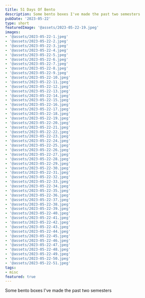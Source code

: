 ```yaml
---
title: 51 Days Of Bento
description: Some bento boxes I've made the past two semesters
pubDate: '2023-05-22'
type: short
featuredImage: '@assets/2023-05-22-19.jpeg'
images:
- '@assets/2023-05-22-1.jpeg'
- '@assets/2023-05-22-2.jpeg'
- '@assets/2023-05-22-3.jpeg'
- '@assets/2023-05-22-4.jpeg'
- '@assets/2023-05-22-5.jpeg'
- '@assets/2023-05-22-6.jpeg'
- '@assets/2023-05-22-7.jpeg'
- '@assets/2023-05-22-8.jpeg'
- '@assets/2023-05-22-9.jpeg'
- '@assets/2023-05-22-10.jpeg'
- '@assets/2023-05-22-11.jpeg'
- '@assets/2023-05-22-12.jpeg'
- '@assets/2023-05-22-13.jpeg'
- '@assets/2023-05-22-14.jpeg'
- '@assets/2023-05-22-15.jpeg'
- '@assets/2023-05-22-16.jpeg'
- '@assets/2023-05-22-17.jpeg'
- '@assets/2023-05-22-18.jpeg'
- '@assets/2023-05-22-19.jpeg'
- '@assets/2023-05-22-20.jpeg'
- '@assets/2023-05-22-21.jpeg'
- '@assets/2023-05-22-22.jpeg'
- '@assets/2023-05-22-23.jpeg'
- '@assets/2023-05-22-24.jpeg'
- '@assets/2023-05-22-25.jpeg'
- '@assets/2023-05-22-26.jpeg'
- '@assets/2023-05-22-27.jpeg'
- '@assets/2023-05-22-28.jpeg'
- '@assets/2023-05-22-29.jpeg'
- '@assets/2023-05-22-30.jpeg'
- '@assets/2023-05-22-31.jpeg'
- '@assets/2023-05-22-32.jpeg'
- '@assets/2023-05-22-33.jpeg'
- '@assets/2023-05-22-34.jpeg'
- '@assets/2023-05-22-35.jpeg'
- '@assets/2023-05-22-36.jpeg'
- '@assets/2023-05-22-37.jpeg'
- '@assets/2023-05-22-38.jpeg'
- '@assets/2023-05-22-39.jpeg'
- '@assets/2023-05-22-40.jpeg'
- '@assets/2023-05-22-41.jpeg'
- '@assets/2023-05-22-42.jpeg'
- '@assets/2023-05-22-43.jpeg'
- '@assets/2023-05-22-44.jpeg'
- '@assets/2023-05-22-45.jpeg'
- '@assets/2023-05-22-46.jpeg'
- '@assets/2023-05-22-47.jpeg'
- '@assets/2023-05-22-48.jpeg'
- '@assets/2023-05-22-49.jpeg'
- '@assets/2023-05-22-50.jpeg'
- '@assets/2023-05-22-51.jpeg'
tags:
- misc
featured: true
---
```

Some bento boxes I've made the past two semesters